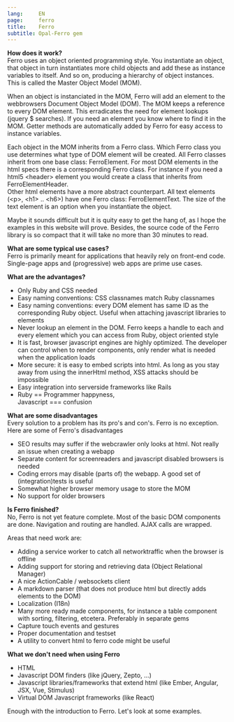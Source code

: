 ```yaml
---
lang:     EN
page:     ferro
title:    Ferro
subtitle: Opal-Ferro gem
---
```


__How does it work?__  
Ferro uses an object oriented programming style. You instantiate an object, that object
in turn instantiates more child objects and add these as instance variables to itself.
And so on, producing a hierarchy of object instances.
This is called the Master Object Model (MOM).

When an object is instanciated in the MOM, Ferro will add an element to the webbrowsers
Document Object Model (DOM). The MOM keeps a reference to every DOM element.
This erradicates the need for element lookups (jquery $ searches).
If you need an element you know where to find it in the MOM.
Getter methods are automatically added by Ferro for easy access to instance variables.

Each object in the MOM inherits from a Ferro class.
Which Ferro class you use determines what type of DOM element will be created.
All Ferro classes inherit from one base class: FerroElement.
For most DOM elements in the html specs there is a corresponding Ferro class.
For instance if you need a html5 \<header\> element you would create a class that inherits
from FerroElementHeader.  
Other html elements have a more abstract counterpart.
All text elements (\<p\>, \<h1\> .. \<h6\>) have one Ferro class: FerroElementText.
The size of the text element is an option when you instantiate the object.

Maybe it sounds difficult but it is quity easy to get the hang of,
as I hope the examples in this website will prove.
Besides, the source code of the Ferro library is so compact that it will take no more
than 30 minutes to read.

__What are some typical use cases?__  
Ferro is primarily meant for applications that heavily rely on front-end code.
Single-page apps and (progressive) web apps are prime use cases.

__What are the advantages?__  

- Only Ruby and CSS needed
- Easy naming conventions: CSS classnames match Ruby classnames
- Easy naming conventions: every DOM element has same ID as the corresponding Ruby object.
  Useful when attaching javascript libraries to elements
- Never lookup an element in the DOM. Ferro keeps a handle to each and every element
  which you can access from Ruby, object oriented style
- It is fast, browser javascript engines are highly optimized.
  The developer can control when to render components, only render what is needed
  when the application loads
- More secure: it is easy to embed scripts into html. As long as you stay away from
  using the innerHtml method, XSS attacks should be impossible
- Easy integration into serverside frameworks like Rails
- Ruby == Programmer happyness,  
  Javascript === confusion

__What are some disadvantages__  
Every solution to a problem has its pro\'s and con\'s.
Ferro is no exception.
Here are some of Ferro\'s disadvantages

- SEO results may suffer if the webcrawler only looks at html. Not really an issue
  when creating a webapp
- Separate content for screenreaders and javascript disabled browsers is needed
- Coding errors may disable (parts of) the webapp. A good set of (integration)tests
  is useful
- Somewhat higher browser memory usage to store the MOM
- No support for older browsers

__Is Ferro finished?__  
No, Ferro is not yet feature complete.
Most of the basic DOM components are done.
Navigation and routing are handled.
AJAX calls are wrapped.

Areas that need work are:

- Adding a service worker to catch all networktraffic when the browser is offline
- Adding support for storing and retrieving data (Object Relational Manager)
- A nice ActionCable / websockets client
- A markdown parser (that does not produce html but directly adds elements to the DOM)
- Localization (I18n)
- Many more ready made components, for instance a table component with sorting,
  filtering, etcetera. Preferably in separate gems
- Capture touch events and gestures
- Proper documentation and testset
- A utility to convert html to ferro code might be useful

__What we don\'t need when using Ferro__  

- HTML
- Javascript DOM finders (like jQuery, Zepto, \.\.\.)
- Javascript libraries/frameworks that extend html (like Ember, Angular, JSX, Vue, Stimulus)
- Virtual DOM Javascript frameworks (like React)

Enough with the introduction to Ferro. Let\'s look at some examples.